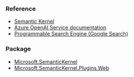 ### Reference
- [Semantic Kernel](https://github.com/microsoft/semantic-kernel)
- [Azure OpenAI Service documentation
](https://learn.microsoft.com/en-us/azure/ai-services/openai)
- [Programmable Search Engine (Google Search)](https://programmablesearchengine.google.com/)

### Package
- [Microsoft.SemanticKernel](https://www.nuget.org/packages/Microsoft.SemanticKernel)
- [Microsoft.SemanticKernel.Plugins.Web](https://www.nuget.org/packages/Microsoft.SemanticKernel.Plugins.Web)


